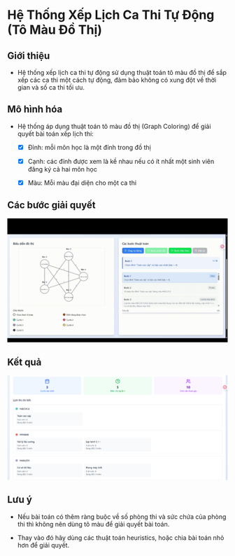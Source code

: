 # Hệ Thống Xếp Lịch Ca Thi Tự Động (Tô Màu Đồ Thị)

## Giới thiệu

- Hệ thống xếp lịch ca thi tự động sử dụng thuật toán tô màu đồ thị để sắp xếp
  các ca thi một cách tự động, đảm bảo không có xung đột về thời gian và số ca
  thi tối ưu.

## Mô hình hóa

- Hệ thống áp dụng thuật toán tô màu đồ thị (Graph Coloring) để giải quyết bài toán xếp lịch thi:
  - [x] Đỉnh: mỗi môn học là một đỉnh trong đồ thị

  - [x] Cạnh: các đỉnh được xem là kề nhau nếu có ít nhất một sinh viên đăng ký cả hai môn học

  - [x] Màu: Mỗi màu đại diện cho một ca thi

## Các bước giải quyết

![demo](./assets/demo.gif)

## Kết quả

![result](./assets/result.png)

## Lưu ý

- Nếu bài toán có thêm ràng buộc về số phòng thi và sức chứa của phòng thi thì
  không nên dùng tô màu để giải quyết bài toán.

- Thay vào đó hãy dùng các thuật toán heuristics, hoặc chia bài toán nhỏ hơn để
  giải quyết.
